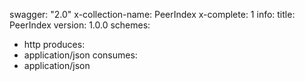 swagger: "2.0"
x-collection-name: PeerIndex
x-complete: 1
info:
  title: PeerIndex
  version: 1.0.0
schemes:
- http
produces:
- application/json
consumes:
- application/json